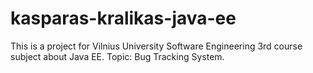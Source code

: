 # kasparas-kralikas-java-ee
This is a project for Vilnius University Software Engineering 3rd course subject about Java EE. Topic: Bug Tracking System.
